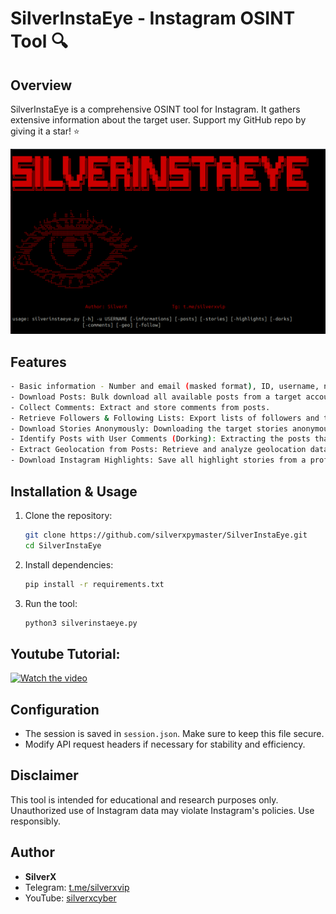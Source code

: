 # SilverInstaEye - Instagram OSINT Tool 🔍

## Overview
SilverInstaEye is a comprehensive OSINT tool for Instagram. It gathers extensive information about the target user. Support my GitHub repo by giving it a star! ⭐

 ![Image Alt](https://github.com/silverxpymaster/SilverInstaEye/blob/809bd82c7a43ad254cbf6f76e9fc193ffb6b659c/Screenshot%20from%202025-03-23%2015-36-15.png)

## Features
```sh
- Basic information - Number and email (masked format), ID, username, number of posts, bio, number of followers, whether the account is private or public, whether it is a business account, etc..
- Download Posts: Bulk download all available posts from a target account.
- Collect Comments: Extract and store comments from posts.
- Retrieve Followers & Following Lists: Export lists of followers and the accounts being followed.
- Download Stories Anonymously: Downloading the target stories anonymously.
- Identify Posts with User Comments (Dorking): Extracting the posts that the target has commented on.
- Extract Geolocation from Posts: Retrieve and analyze geolocation data embedded in posts.
- Download Instagram Highlights: Save all highlight stories from a profile.
```
## Installation & Usage
1. Clone the repository:
   ```sh
   git clone https://github.com/silverxpymaster/SilverInstaEye.git
   cd SilverInstaEye
   ```
2. Install dependencies:
   ```sh
   pip install -r requirements.txt
   ```
3. Run the tool:
   ```sh
   python3 silverinstaeye.py
   ```
## Youtube Tutorial:
[![Watch the video](https://img.youtube.com/vi/0NOiu3ytFYY/maxresdefault.jpg)](https://www.youtube.com/watch?v=0NOiu3ytFYY)

## Configuration
- The session is saved in `session.json`. Make sure to keep this file secure.
- Modify API request headers if necessary for stability and efficiency.

## Disclaimer
This tool is intended for educational and research purposes only. Unauthorized use of Instagram data may violate Instagram's policies. Use responsibly.

## Author
- **SilverX**
- Telegram: [t.me/silverxvip](https://t.me/silverxvip)
- YouTube: [silverxcyber](https://www.youtube.com/@silverxcyber)

